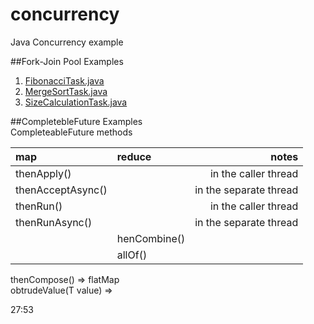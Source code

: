 # concurrency
Java Concurrency example  

##Fork-Join Pool Examples
1. [FibonacciTask.java](examples/src/main/java/org/sdoroshenko/concurrency/examples/fjp/FibonacciTask.java)
2. [MergeSortTask.java](examples/src/main/java/org/sdoroshenko/concurrency/examples/fjp/MergeSortTask.java)
3. [SizeCalculationTask.java](space-counter/src/main/java/org/sdoroshenko/spacecounter/SizeCalculationTask.java)  

##CompletebleFuture Examples  
CompleteableFuture methods  

| map | reduce | notes |  
|:--- |:--- | ---:|  
| thenApply() |  | in the caller thread |  
| thenAcceptAsync() |  | in the separate thread |  
| thenRun() |  | in the caller thread |  
| thenRunAsync() |  | in the separate thread |  
|  | henCombine() |  |  
|  | allOf() |  |  

thenCompose() => flatMap  
obtrudeValue(T value) => 

27:53
